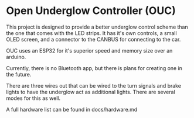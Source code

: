 # Open Underglow Controller (OUC)
This project is designed to provide a better underglow control scheme than the one that comes with the LED strips. It has it's own controls, a small OLED screen, and a connector to the CANBUS for connecting to the car.

OUC uses an ESP32 for it's superior speed and memory size over an arduino.

Currently, there is no Bluetooth app, but there is plans for creating one in the future.

There are three wires out that can be wired to the turn signals and brake lights to have the underglow act as additional lights. There are several modes for this as well.

A full hardware list can be found in docs/hardware.md
